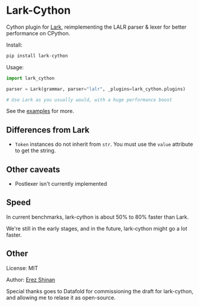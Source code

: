 # Lark-Cython

Cython plugin for [Lark](https://github.com/lark-parser/lark), reimplementing the LALR parser &amp; lexer for better performance on CPython.

Install:

```python
pip install lark-cython
```

Usage:

```python
import lark_cython

parser = Lark(grammar, parser="lalr", _plugins=lark_cython.plugins)

# Use Lark as you usually would, with a huge performance boost
```

See the [examples](https://github.com/lark-parser/lark_cython/tree/master/examples) for more.


## Differences from Lark

- `Token` instances do not inherit from `str`. You must use the `value` attribute to get the string.

## Other caveats

- Postlexer isn't currently implemented

## Speed

In current benchmarks, lark-cython is about 50% to 80% faster than Lark.

We're still in the early stages, and in the future, lark-cython might go a lot faster.

## Other

License: MIT

Author: [Erez Shinan](https://github.com/erezsh/)

Special thanks goes to Datafold for commissioning the draft for lark-cython, and allowing me to relase it as open-source.